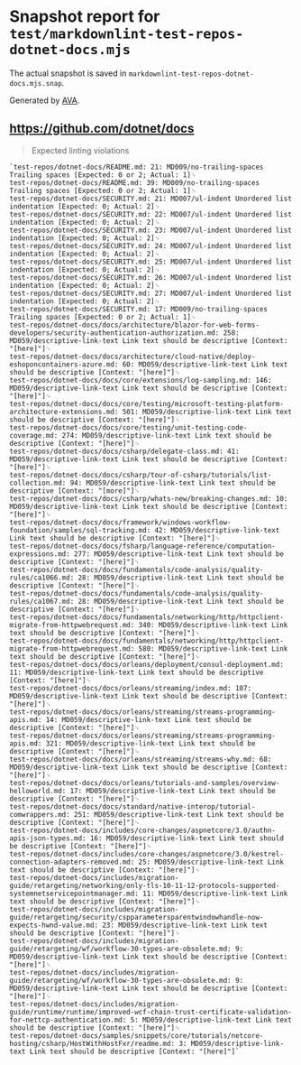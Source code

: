 # Snapshot report for `test/markdownlint-test-repos-dotnet-docs.mjs`

The actual snapshot is saved in `markdownlint-test-repos-dotnet-docs.mjs.snap`.

Generated by [AVA](https://avajs.dev).

## https://github.com/dotnet/docs

> Expected linting violations

    `test-repos/dotnet-docs/README.md: 21: MD009/no-trailing-spaces Trailing spaces [Expected: 0 or 2; Actual: 1]␊
    test-repos/dotnet-docs/README.md: 39: MD009/no-trailing-spaces Trailing spaces [Expected: 0 or 2; Actual: 1]␊
    test-repos/dotnet-docs/SECURITY.md: 21: MD007/ul-indent Unordered list indentation [Expected: 0; Actual: 2]␊
    test-repos/dotnet-docs/SECURITY.md: 22: MD007/ul-indent Unordered list indentation [Expected: 0; Actual: 2]␊
    test-repos/dotnet-docs/SECURITY.md: 23: MD007/ul-indent Unordered list indentation [Expected: 0; Actual: 2]␊
    test-repos/dotnet-docs/SECURITY.md: 24: MD007/ul-indent Unordered list indentation [Expected: 0; Actual: 2]␊
    test-repos/dotnet-docs/SECURITY.md: 25: MD007/ul-indent Unordered list indentation [Expected: 0; Actual: 2]␊
    test-repos/dotnet-docs/SECURITY.md: 26: MD007/ul-indent Unordered list indentation [Expected: 0; Actual: 2]␊
    test-repos/dotnet-docs/SECURITY.md: 27: MD007/ul-indent Unordered list indentation [Expected: 0; Actual: 2]␊
    test-repos/dotnet-docs/SECURITY.md: 17: MD009/no-trailing-spaces Trailing spaces [Expected: 0 or 2; Actual: 1]␊
    test-repos/dotnet-docs/docs/architecture/blazor-for-web-forms-developers/security-authentication-authorization.md: 258: MD059/descriptive-link-text Link text should be descriptive [Context: "[here]"]␊
    test-repos/dotnet-docs/docs/architecture/cloud-native/deploy-eshoponcontainers-azure.md: 60: MD059/descriptive-link-text Link text should be descriptive [Context: "[here]"]␊
    test-repos/dotnet-docs/docs/core/extensions/log-sampling.md: 146: MD059/descriptive-link-text Link text should be descriptive [Context: "[here]"]␊
    test-repos/dotnet-docs/docs/core/testing/microsoft-testing-platform-architecture-extensions.md: 501: MD059/descriptive-link-text Link text should be descriptive [Context: "[here]"]␊
    test-repos/dotnet-docs/docs/core/testing/unit-testing-code-coverage.md: 274: MD059/descriptive-link-text Link text should be descriptive [Context: "[here]"]␊
    test-repos/dotnet-docs/docs/csharp/delegate-class.md: 41: MD059/descriptive-link-text Link text should be descriptive [Context: "[here]"]␊
    test-repos/dotnet-docs/docs/csharp/tour-of-csharp/tutorials/list-collection.md: 94: MD059/descriptive-link-text Link text should be descriptive [Context: "[more]"]␊
    test-repos/dotnet-docs/docs/csharp/whats-new/breaking-changes.md: 10: MD059/descriptive-link-text Link text should be descriptive [Context: "[here]"]␊
    test-repos/dotnet-docs/docs/framework/windows-workflow-foundation/samples/sql-tracking.md: 42: MD059/descriptive-link-text Link text should be descriptive [Context: "[here]"]␊
    test-repos/dotnet-docs/docs/fsharp/language-reference/computation-expressions.md: 277: MD059/descriptive-link-text Link text should be descriptive [Context: "[here]"]␊
    test-repos/dotnet-docs/docs/fundamentals/code-analysis/quality-rules/ca1066.md: 28: MD059/descriptive-link-text Link text should be descriptive [Context: "[here]"]␊
    test-repos/dotnet-docs/docs/fundamentals/code-analysis/quality-rules/ca1067.md: 28: MD059/descriptive-link-text Link text should be descriptive [Context: "[here]"]␊
    test-repos/dotnet-docs/docs/fundamentals/networking/http/httpclient-migrate-from-httpwebrequest.md: 340: MD059/descriptive-link-text Link text should be descriptive [Context: "[here]"]␊
    test-repos/dotnet-docs/docs/fundamentals/networking/http/httpclient-migrate-from-httpwebrequest.md: 580: MD059/descriptive-link-text Link text should be descriptive [Context: "[here]"]␊
    test-repos/dotnet-docs/docs/orleans/deployment/consul-deployment.md: 11: MD059/descriptive-link-text Link text should be descriptive [Context: "[here]"]␊
    test-repos/dotnet-docs/docs/orleans/streaming/index.md: 107: MD059/descriptive-link-text Link text should be descriptive [Context: "[here]"]␊
    test-repos/dotnet-docs/docs/orleans/streaming/streams-programming-apis.md: 14: MD059/descriptive-link-text Link text should be descriptive [Context: "[here]"]␊
    test-repos/dotnet-docs/docs/orleans/streaming/streams-programming-apis.md: 321: MD059/descriptive-link-text Link text should be descriptive [Context: "[here]"]␊
    test-repos/dotnet-docs/docs/orleans/streaming/streams-why.md: 68: MD059/descriptive-link-text Link text should be descriptive [Context: "[here]"]␊
    test-repos/dotnet-docs/docs/orleans/tutorials-and-samples/overview-helloworld.md: 17: MD059/descriptive-link-text Link text should be descriptive [Context: "[here]"]␊
    test-repos/dotnet-docs/docs/standard/native-interop/tutorial-comwrappers.md: 251: MD059/descriptive-link-text Link text should be descriptive [Context: "[here]"]␊
    test-repos/dotnet-docs/includes/core-changes/aspnetcore/3.0/authn-apis-json-types.md: 16: MD059/descriptive-link-text Link text should be descriptive [Context: "[here]"]␊
    test-repos/dotnet-docs/includes/core-changes/aspnetcore/3.0/kestrel-connection-adapters-removed.md: 25: MD059/descriptive-link-text Link text should be descriptive [Context: "[here]"]␊
    test-repos/dotnet-docs/includes/migration-guide/retargeting/networking/only-tls-10-11-12-protocols-supported-systemnetservicepointmanager.md: 11: MD059/descriptive-link-text Link text should be descriptive [Context: "[here]"]␊
    test-repos/dotnet-docs/includes/migration-guide/retargeting/security/cspparametersparentwindowhandle-now-expects-hwnd-value.md: 23: MD059/descriptive-link-text Link text should be descriptive [Context: "[here]"]␊
    test-repos/dotnet-docs/includes/migration-guide/retargeting/wf/workflow-30-types-are-obsolete.md: 9: MD059/descriptive-link-text Link text should be descriptive [Context: "[here]"]␊
    test-repos/dotnet-docs/includes/migration-guide/retargeting/wf/workflow-30-types-are-obsolete.md: 9: MD059/descriptive-link-text Link text should be descriptive [Context: "[here]"]␊
    test-repos/dotnet-docs/includes/migration-guide/runtime/runtime/improved-wcf-chain-trust-certificate-validation-for-nettcp-authentication.md: 5: MD059/descriptive-link-text Link text should be descriptive [Context: "[here]"]␊
    test-repos/dotnet-docs/samples/snippets/core/tutorials/netcore-hosting/csharp/HostWithHostFxr/readme.md: 3: MD059/descriptive-link-text Link text should be descriptive [Context: "[here]"]`
